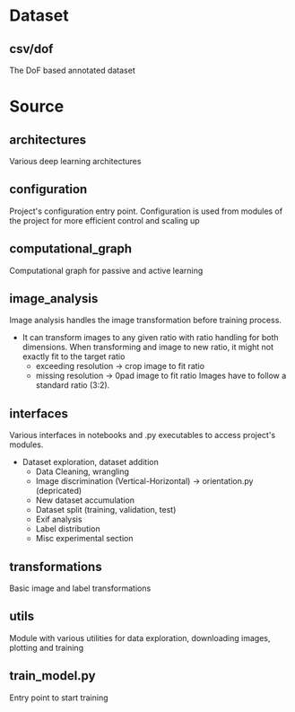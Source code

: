 # Dataset

## csv/dof

The DoF based annotated dataset

# Source

## architectures

Various deep learning architectures

## configuration

Project's configuration entry point. Configuration is used from modules of the project for more efficient control and scaling up

## computational_graph

Computational graph for passive and active learning

## image_analysis

Image analysis handles the image transformation before training process.
 - It can transform images to any given ratio with ratio handling for both dimensions. When transforming and image to new ratio, it might not exactly fit to the target ratio 
    - exceeding resolution -> crop image to fit ratio
    - missing resolution -> 0pad image to fit ratio
Images have to follow a standard ratio (3:2).

## interfaces

Various interfaces in notebooks and .py executables to access project's modules. 
- Dataset exploration, dataset addition
    - Data Cleaning, wrangling
    - Image discrimination (Vertical-Horizontal) -> orientation.py (depricated)
    - New dataset accumulation
    - Dataset split (training, validation, test)
    - Exif analysis
    - Label distribution
    - Misc experimental section

## transformations

Basic image and label transformations 

## utils

Module with various utilities for data exploration, downloading images, plotting and training

## train_model.py 

Entry point to start training
